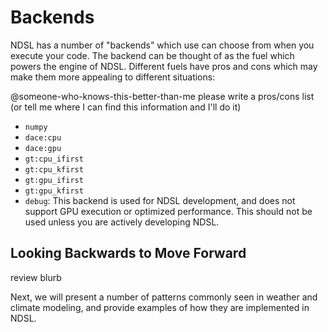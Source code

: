 # Backends

NDSL has a number of "backends" which use can choose from when you execute your code.
The backend can be thought of as the fuel which powers the engine of NDSL. Different fuels
have pros and cons which may make them more appealing to different situations:

@someone-who-knows-this-better-than-me please write a pros/cons list (or tell me where I can find
this information and I'll do it)

- `numpy`
- `dace:cpu`
- `dace:gpu`
- `gt:cpu_ifirst`
- `gt:cpu_kfirst`
- `gt:gpu_ifirst`
- `gt:gpu_kfirst`
- `debug`: This backend is used for NDSL development, and does not support GPU execution or
optimized performance. This should not be used unless you are actively developing NDSL.


## Looking Backwards to Move Forward

review blurb

Next, we will present a number of patterns commonly seen in weather and climate modeling,
and provide examples of how they are implemented in NDSL.